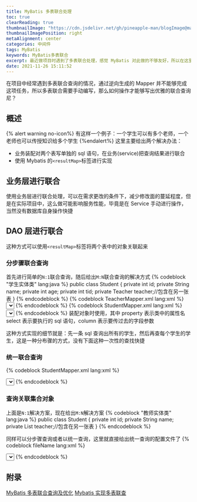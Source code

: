 ```yaml
---
title: MyBatis 多表联合处理
toc: true
clearReading: true
thumbnailImage: "https://cdn.jsdelivr.net/gh/pineapple-man/blogImage@main/image/mybatis.jpg"
thumbnailImagePosition: right
metaAlignment: center
categories: 中间件
tags: MyBatis
keywords: MyBatis多表联合
excerpt: 最近做项目时遇到了多表联合处理，感觉 MyBatis 对此做的不够友好，所以在这里记录常用多表联合解决方案
date: 2021-11-26 15:11:52
---
```


<!-- toc -->

在项目中经常遇到多表联合查询的情况，通过逆向生成的 Mapper 并不能够完成这项任务，所以多表联合需要手动编写，那么如何操作才能够写出优雅的联合查询尼？

## 概述

{% alert warning no-icon%}
有这样一个例子：一个学生可以有多个老师，一个老师也可以传授知识给多个学生
{%endalert%}
这里主要给出两个解决办法：

- 业务装配对两个表写单独的 sql 语句，在业务(service)把查询结果进行联合
- 使用 Mybatis 的`<resultMap>`标签进行实现

## 业务层进行联合

使用业务层进行联合处理，可以在需求更改的条件下，减少修改面的蔓延程度，但是在实际项目中，这么做可能影响服务性能，毕竟是在 Service 手动进行操作，当然没有数据库自身操作快捷

## DAO 层进行联合

这种方式可以使用`<resultMap>`标签将两个表中的对象关联起来

### 分步骤联合查询

首先进行简单的`N:1`联合查询，随后给出`M:N`联合查询的解决方式
{% codeblock "学生实体类" lang:java %}
public class Student {
private int id;
private String name;
private int age;
private int tid;
private Teacher teacher;//包含在另一张表
}
{% endcodeblock %}
{% codeblock TeacherMapper.xml lang:xml %}
<mapper namespace="com.test.mapper.TeacherMapper">
<select id="selById" parameterType="int" resultType="Teacher">
select _ from teacher where id =#{0}
</select>
</mapper>
{% endcodeblock %}
{% codeblock StudentMapper.xml lang:xml %}
<mapper namespace="com.test.mapper.StudentMapper">
<resultMap type="Student" id="stuMap">
<id column="id" property="id"/>
<result column="name" property="name"/>
<result column="age" property="age"/>
<result column="tid" property="tid"/>
<association property="teacher" select="com.test.mapper.TeacherMapper.selById" column="tid"/>
</resultMap>
<select id="selAll" resultMap="stuMap" >
select _ from student
</select>
</mapper>
{% endcodeblock %}
<association>装配对象时使用，其中 property 表示类中的属性名 select 表示要执行的 sql 语句，column 表示要传过去的字段参数

这种方式实现的细节就是：先一条 sql 查询出所有的学生，然后再查每个学生的学生，这是一种分布骤的方式，没有下面这种一次性的查找快捷

### 统一联合查询

{% codeblock StudentMapper.xml  lang:xml %}

<!-- 在mapper中实现联合查询 -->
<resultMap type="Student" id="stuMap1">
	<id column="sid" property="id"/>
	<result column="sname" property="name"/>
	<result column="sage" property="age"/>
	<result column="tid" property="tid"/>
	<association property="teacher" javaType="teacher">
		<id column="tid" property="id"/>
		<result column="tname" property="name"/>
	</association>
</resultMap>
<select id="selAll1" resultMap="stuMap1">
	select s.id sid,s.name sname,s.age sage,t.id tid,t.name tname 
	from student s left join teacher t on s.tid = t.id;
</select>
{% endcodeblock %}

### 查询关联集合对象

上面是`N:1`解决方案，现在给出`M:N`解决方案
{% codeblock "教师实体类" lang:java %}
public class Student {
private int id;
private String name;
private List<Student> teacher;//包含在另一张表
}
{% endcodeblock %}

同样可以分步骤查询或者以统一查询，这里就直接给出统一查询的配置文件了
{% codeblock fileName lang:xml %}

<!-- 使用联合查询 -->
<resultMap type="Teacher" id="teacMap1">
	<id column="tid" property="id"/>
	<result column="tname" property="name"/>
	<collection property="list" ofType="Student">
		<id column="sid" property="id"/>
		<result column="sname" property="name"/>
		<result column="age" property="age"/>
		<result column="tid1" property="tid"/>
	</collection>
</resultMap>
<select id="selAll1" resultMap="teacMap1">
	select t.id tid, t.name tname, s.id sid, s.name sname,age ,s.tid tid1
	from teacher t left join student s on t.id = s.tid
</select>
{% endcodeblock %}

## 附录

[MyBatis 多表联合查询及优化](https://blog.csdn.net/u012661010/article/details/76408566)
[Mybatis 实现多表联查](https://blog.csdn.net/qq_36747735/article/details/90044639)
